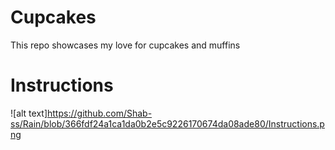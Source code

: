 # Cupcakes
This repo showcases my love for cupcakes and muffins
# Instructions
![alt text]https://github.com/Shab-ss/Rain/blob/366fdf24a1ca1da0b2e5c9226170674da08ade80/Instructions.png
